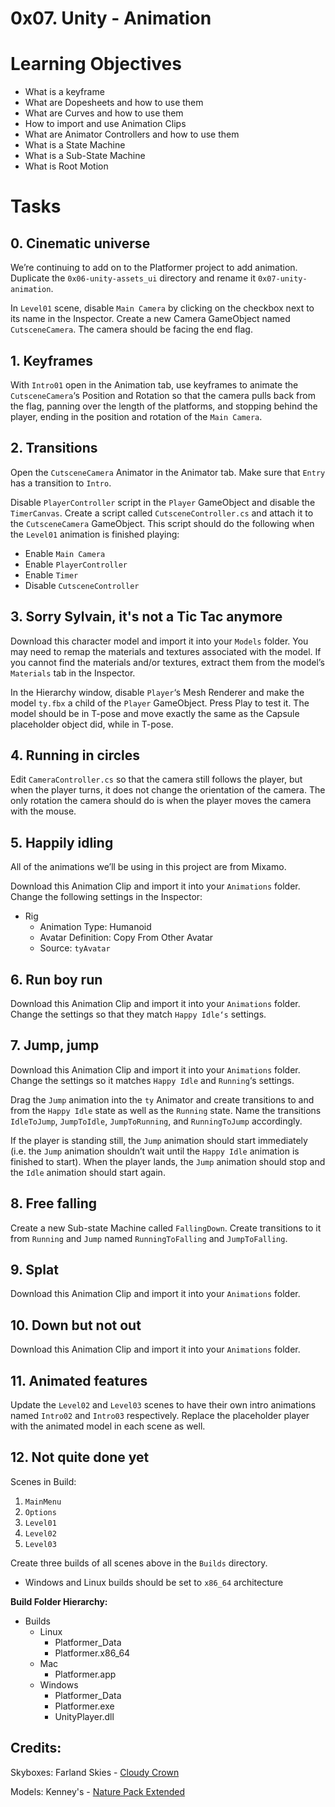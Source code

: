 # 0x07. Unity - Animation

# Learning Objectives

* What is a keyframe
* What are Dopesheets and how to use them
* What are Curves and how to use them
* How to import and use Animation Clips
* What are Animator Controllers and how to use them
* What is a State Machine
* What is a Sub-State Machine
* What is Root Motion

# Tasks

## 0. Cinematic universe 
We’re continuing to add on to the Platformer project to add animation. Duplicate the ```0x06-unity-assets_ui``` directory and rename it ```0x07-unity-animation```.

In ```Level01``` scene, disable ```Main Camera``` by clicking on the checkbox next to its name in the Inspector. Create a new Camera GameObject named ```CutsceneCamera```. The camera should be facing the end flag.

## 1. Keyframes 
With ```Intro01``` open in the Animation tab, use keyframes to animate the ```CutsceneCamera```‘s Position and Rotation so that the camera pulls back from the flag, panning over the length of the platforms, and stopping behind the player, ending in the position and rotation of the ```Main Camera```.

## 2. Transitions 
Open the ```CutsceneCamera``` Animator in the Animator tab. Make sure that ```Entry``` has a transition to ```Intro```.

Disable ```PlayerController``` script in the ```Player``` GameObject and disable the ```TimerCanvas```. Create a script called ```CutsceneController.cs``` and attach it to the ```CutsceneCamera``` GameObject. This script should do the following when the ```Level01``` animation is finished playing:

* Enable ```Main Camera```
* Enable ```PlayerController```
* Enable ```Timer```
* Disable ```CutsceneController```

## 3. Sorry Sylvain, it's not a Tic Tac anymore 
Download this character model and import it into your ```Models``` folder. You may need to remap the materials and textures associated with the model. If you cannot find the materials and/or textures, extract them from the model’s ```Materials``` tab in the Inspector.

In the Hierarchy window, disable ```Player```‘s Mesh Renderer and make the model ```ty.fbx``` a child of the ```Player``` GameObject. Press Play to test it. The model should be in T-pose and move exactly the same as the Capsule placeholder object did, while in T-pose.

## 4. Running in circles 
Edit ```CameraController.cs``` so that the camera still follows the player, but when the player turns, it does not change the orientation of the camera. The only rotation the camera should do is when the player moves the camera with the mouse.

## 5. Happily idling 
All of the animations we’ll be using in this project are from Mixamo.

Download this Animation Clip and import it into your ```Animations``` folder. Change the following settings in the Inspector:

* Rig
  * Animation Type: Humanoid
  * Avatar Definition: Copy From Other Avatar
  * Source: ```tyAvatar```

## 6. Run boy run 
Download this Animation Clip and import it into your ```Animations``` folder. Change the settings so that they match ```Happy Idle‘s``` settings.

## 7. Jump, jump 
Download this Animation Clip and import it into your ```Animations``` folder. Change the settings so it matches ```Happy Idle``` and ```Running```‘s settings.

Drag the ```Jump``` animation into the ```ty``` Animator and create transitions to and from the ```Happy Idle``` state as well as the ```Running``` state. Name the transitions ```IdleToJump```, ```JumpToIdle```, ```JumpToRunning```, and ```RunningToJump``` accordingly.

If the player is standing still, the ```Jump``` animation should start immediately (i.e. the ```Jump``` animation shouldn’t wait until the ```Happy Idle``` animation is finished to start). When the player lands, the ```Jump``` animation should stop and the ```Idle``` animation should start again.

## 8. Free falling 
Create a new Sub-state Machine called ```FallingDown```. Create transitions to it from ```Running``` and ```Jump``` named ```RunningToFalling``` and ```JumpToFalling```.

## 9. Splat 
Download this Animation Clip and import it into your ```Animations``` folder.

## 10. Down but not out 
Download this Animation Clip and import it into your ```Animations``` folder.

## 11. Animated features 
Update the ```Level02``` and ```Level03``` scenes to have their own intro animations named ```Intro02``` and ```Intro03``` respectively. Replace the placeholder player with the animated model in each scene as well.

## 12. Not quite done yet 
Scenes in Build:

1. ```MainMenu```
2. ```Options```
3. ```Level01```
4. ```Level02```
5. ```Level03```

Create three builds of all scenes above in the ```Builds``` directory.

* Windows and Linux builds should be set to ```x86_64``` architecture

**Build Folder Hierarchy:**

* Builds
  * Linux
    * Platformer_Data
    * Platformer.x86_64
  * Mac
    * Platformer.app
  * Windows
    * Platformer_Data
    * Platformer.exe
    * UnityPlayer.dll



## Credits: ##

Skyboxes: Farland Skies - [Cloudy Crown](https://assetstore.unity.com/packages/2d/textures-materials/sky/farland-skies-cloudy-crown-60004)

Models: Kenney's - [Nature Pack Extended](https://kenney.nl/assets/nature-pack-extended)
